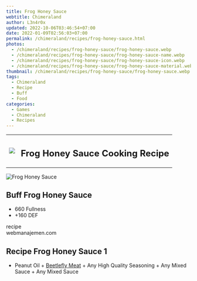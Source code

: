 ```yaml
---
title: Frog Honey Sauce
webtitle: Chimeraland
author: L3n4r0x
updated: 2022-10-06T03:46:54+07:00
date: 2022-01-09T02:56:03+07:00
permalink: /chimeraland/recipes/frog-honey-sauce.html
photos:
  - /chimeraland/recipes/frog-honey-sauce/frog-honey-sauce.webp
  - /chimeraland/recipes/frog-honey-sauce/frog-honey-sauce-name.webp
  - /chimeraland/recipes/frog-honey-sauce/frog-honey-sauce-icon.webp
  - /chimeraland/recipes/frog-honey-sauce/frog-honey-sauce-material.webp
thumbnail: /chimeraland/recipes/frog-honey-sauce/frog-honey-sauce.webp
tags:
  - Chimeraland
  - Recipe
  - Buff
  - Food
categories:
  - Games
  - Chimeraland
  - Recipes
---
```


<section id="bootstrap-wrapper"><link rel="stylesheet" href="https://cdn.statically.io/gh/dimaslanjaka/Web-Manajemen/40ac3225/css/bootstrap-4.5-wrapper.css"/><div class="row mb-2"><div class="col-md-12 mb-2"><table class="table" id="post-info"><tbody><tr><td><img class="d-inline-block me-2" src="/chimeraland/recipes/frog-honey-sauce/frog-honey-sauce-icon.webp" width="auto" height="auto"/></td><td><h1 class="fs-5">Frog Honey Sauce Cooking Recipe</h1></td></tr></tbody></table></div></div><div class="card mb-2"><div class="row g-0"><div class="col-sm-4 position-relative mb-2"><img src="/chimeraland/recipes/frog-honey-sauce/frog-honey-sauce-material.webp" class="card-img fit-cover w-100 h-100" alt="Frog Honey Sauce" data-fancybox="true"/></div><div class="col-sm-8 mb-2"><div class="card-body"><h2 class="card-title fs-5">Buff Frog Honey Sauce</h2><div class="card-text"><ul><li>660 Fullness</li><li>+160 DEF</li></ul></div><span class="badge rounded-pill bg-dark">recipe</span></div><div class="card-footer text-end text-muted">webmanajemen.com</div></div></div></div><div class="row mb-2"><div class="col-12 col-lg-6 recipe-item mb-2"><div class="card"><div class="card-body"><h2 class="card-title fs-5">Recipe Frog Honey Sauce 1</h2><div class="card-text"><ul><li>Peanut Oil<span> + </span><a class="text-decoration-none" href="/chimeraland/materials/beetlefly-meat.html">Beetlefly Meat</a><span> + </span>Any High Quality Seasoning<span> + </span>Any Mixed Sauce<span> + </span>Any Mixed Sauce</li></ul></div></div></div></div></div></section>